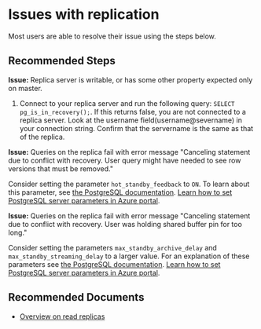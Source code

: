 <properties
	pageTitle="General replication issues in Azure Database for PostgreSQL"
	description="Replication issues"
	service="microsoft.dbforpostgresql"
	resource="servers"
	authors="rachel-msft"
    ms.author="raagyema"
	displayOrder="55"
	selfHelpType="resource"
	supportTopicIds="32639992"
	resourceTags="servers, databases"
	productPesIds="16222"
	cloudEnvironments="public"
	articleId="postgresgeneralreplication"
/>

# Issues with replication

Most users are able to resolve their issue using the steps below.

## **Recommended Steps**

**Issue:** Replica server is writable, or has some other property expected only on master.

1. Connect to your replica server and run the following query: `SELECT pg_is_in_recovery();`. If this returns false, you are not connected to a replica server. Look at the username field(username@severname) in your connection string. Confirm that the servername is the same as that of the replica.

**Issue:** Queries on the replica fail with error message "Canceling statement due to conflict with recovery. User query might have needed to see row versions that must be removed." 

Consider setting the parameter `hot_standby_feedback` to `ON`. To learn about this parameter, see [the PostgreSQL documentation](https://www.postgresql.org/docs/10/runtime-config-replication.html). [Learn how to set PostgreSQL server parameters in Azure portal](https://docs.microsoft.com/azure/postgresql/howto-configure-server-parameters-using-portal).


**Issue:** Queries on the replica fail with error message "Canceling statement due to conflict with recovery. User was holding shared buffer pin for too long."

Consider setting the parameters `max_standby_archive_delay` and `max_standby_streaming_delay` to a larger value. For an explanation of these parameters see [the PostgreSQL documentation](https://www.postgresql.org/docs/10/runtime-config-replication.html). [Learn how to set PostgreSQL server parameters in Azure portal](https://docs.microsoft.com/azure/postgresql/howto-configure-server-parameters-using-portal). 


## **Recommended Documents**

* [Overview on read replicas](https://docs.microsoft.com/azure/postgresql/concepts-read-replicas)
